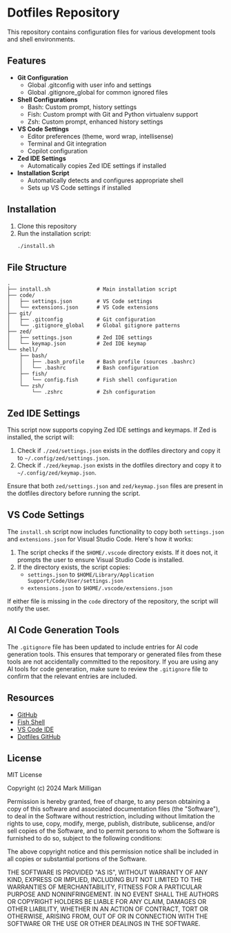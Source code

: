 # Dotfiles Repository

This repository contains configuration files for various development tools and shell environments.

## Features

- **Git Configuration**
  - Global .gitconfig with user info and settings
  - Global .gitignore_global for common ignored files
- **Shell Configurations**
  - Bash: Custom prompt, history settings
  - Fish: Custom prompt with Git and Python virtualenv support
  - Zsh: Custom prompt, enhanced history settings
- **VS Code Settings**
  - Editor preferences (theme, word wrap, intellisense)
  - Terminal and Git integration
  - Copilot configuration
- **Zed IDE Settings**
  - Automatically copies Zed IDE settings if installed
- **Installation Script**
  - Automatically detects and configures appropriate shell
  - Sets up VS Code settings if installed

## Installation

1. Clone this repository
2. Run the installation script:
   ```bash
   ./install.sh
   ```

## File Structure

```
.
├── install.sh               # Main installation script
├── code/
│   ├── settings.json        # VS Code settings
│   └── extensions.json      # VS Code extensions
├── git/
│   ├── .gitconfig           # Git configuration
│   └── .gitignore_global    # Global gitignore patterns
├── zed/
│   ├── settings.json        # Zed IDE settings
│   └── keymap.json          # Zed IDE keymap
└── shell/
    ├── bash/
    │   ├── .bash_profile    # Bash profile (sources .bashrc)
    │   └── .bashrc          # Bash configuration
    ├── fish/
    │   └── config.fish      # Fish shell configuration
    └── zsh/
        └── .zshrc           # Zsh configuration
```

## Zed IDE Settings

This script now supports copying Zed IDE settings and keymaps. If Zed is installed, the script will:

1. Check if `./zed/settings.json` exists in the dotfiles directory and copy it to `~/.config/zed/settings.json`.
2. Check if `./zed/keymap.json` exists in the dotfiles directory and copy it to `~/.config/zed/keymap.json`.

Ensure that both `zed/settings.json` and `zed/keymap.json` files are present in the dotfiles directory before running the script.

## VS Code Settings

The `install.sh` script now includes functionality to copy both `settings.json` and `extensions.json` for Visual Studio Code. Here's how it works:

1. The script checks if the `$HOME/.vscode` directory exists. If it does not, it prompts the user to ensure Visual Studio Code is installed.
2. If the directory exists, the script copies:
   - `settings.json` to `$HOME/Library/Application Support/Code/User/settings.json`
   - `extensions.json` to `$HOME/.vscode/extensions.json`

If either file is missing in the `code` directory of the repository, the script will notify the user.

## AI Code Generation Tools

The `.gitignore` file has been updated to include entries for AI code generation tools. This ensures that temporary or generated files from these tools are not accidentally committed to the repository. If you are using any AI tools for code generation, make sure to review the `.gitignore` file to confirm that the relevant entries are included.

## Resources

- [GitHub](https://github.com)
- [Fish Shell](https://fishshell.com)
- [VS Code IDE](https://code.visualstudio.com)
- [Dotfiles GitHub](https://dotfiles.github.io)

## License

MIT License

Copyright (c) 2024 Mark Milligan

Permission is hereby granted, free of charge, to any person obtaining a copy
of this software and associated documentation files (the "Software"), to deal
in the Software without restriction, including without limitation the rights
to use, copy, modify, merge, publish, distribute, sublicense, and/or sell
copies of the Software, and to permit persons to whom the Software is
furnished to do so, subject to the following conditions:

The above copyright notice and this permission notice shall be included in all
copies or substantial portions of the Software.

THE SOFTWARE IS PROVIDED "AS IS", WITHOUT WARRANTY OF ANY KIND, EXPRESS OR
IMPLIED, INCLUDING BUT NOT LIMITED TO THE WARRANTIES OF MERCHANTABILITY,
FITNESS FOR A PARTICULAR PURPOSE AND NONINFRINGEMENT. IN NO EVENT SHALL THE
AUTHORS OR COPYRIGHT HOLDERS BE LIABLE FOR ANY CLAIM, DAMAGES OR OTHER
LIABILITY, WHETHER IN AN ACTION OF CONTRACT, TORT OR OTHERWISE, ARISING FROM,
OUT OF OR IN CONNECTION WITH THE SOFTWARE OR THE USE OR OTHER DEALINGS IN THE
SOFTWARE.